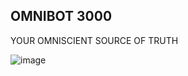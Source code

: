 ## OMNIBOT 3000

YOUR OMNISCIENT SOURCE OF TRUTH

![image](https://github.com/user-attachments/assets/f8954b78-290e-469f-b85f-99a4fef8281a)
